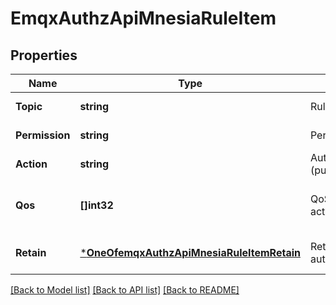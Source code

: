 # EmqxAuthzApiMnesiaRuleItem

## Properties
Name | Type | Description | Notes
------------ | ------------- | ------------- | -------------
**Topic** | **string** | Rule on specific topic | [default to null]
**Permission** | **string** | Permission | [default to null]
**Action** | **string** | Authorized action (publish/subscribe/all) | [default to null]
**Qos** | **[]int32** | QoS of authorized action | [optional] [default to [0,1,2]]
**Retain** | [***OneOfemqxAuthzApiMnesiaRuleItemRetain**](OneOfemqxAuthzApiMnesiaRuleItemRetain.md) | Retain flag of authorized action | [optional] [default to all]

[[Back to Model list]](../README.md#documentation-for-models) [[Back to API list]](../README.md#documentation-for-api-endpoints) [[Back to README]](../README.md)


